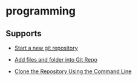 # programming


## Supports

- [Start a new git repository](http://kbroman.org/github_tutorial/pages/init.html)

- [Add files and folder into Git Repo](https://stackoverflow.com/questions/8775850/how-do-i-add-files-and-folders-into-github-repos)

- [Clone the Repository Using the Command Line](https://services.github.com/on-demand/github-cli/clone-repo-cli)

